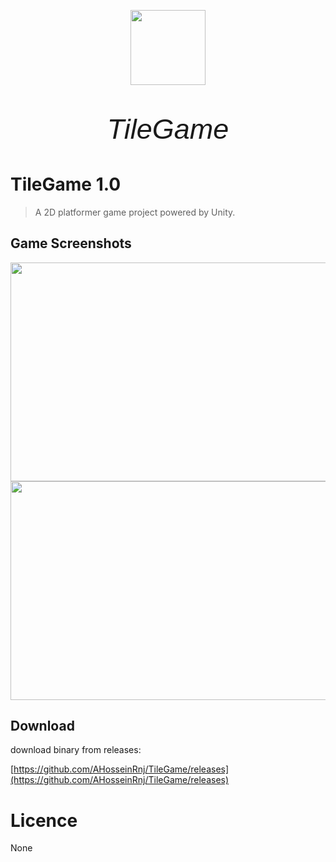 <p align="center">
  <img height="120" width="120" src="https://img001.prntscr.com/file/img001/JYMQLdDZSoKk8PPg2gFwww.png"/>
</p>

<p align="center" style="font-size:45px;font-style:italic;font-family: 'Trebuchet MS', sans-serif;">
	TileGame
</p>

# TileGame 1.0
>A 2D platformer game project powered by Unity.

## Game Screenshots
<img height="350" width="600" src="https://img001.prntscr.com/file/img001/kSCdGlqzTcOPTdT3CJnMtA.png"/>
<br>
<img height="350" width="600" src="https://img001.prntscr.com/file/img001/OYcu4MLyT1ipZZsg9l9StA.png"/>

## Download
download binary from releases:

[https://github.com/AHosseinRnj/TileGame/releases](https://github.com/AHosseinRnj/TileGame/releases)

# Licence
None
